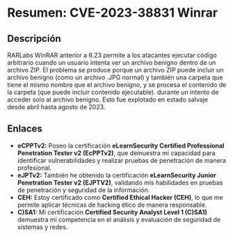 # Resumen: CVE-2023-38831 Winrar

## Descripción
RARLabs WinRAR anterior a 6.23 permite a los atacantes ejecutar código arbitrario cuando un usuario intenta ver un archivo benigno dentro de un archivo ZIP. El problema se produce porque un archivo ZIP puede incluir un archivo benigno (como un archivo .JPG normal) y también una carpeta que tiene el mismo nombre que el archivo benigno, y se procesa el contenido de la carpeta (que puede incluir contenido ejecutable). durante un intento de acceder solo al archivo benigno. Esto fue explotado en estado salvaje desde abril hasta agosto de 2023.

## Enlaces
- **eCPPTv2:** Poseo la certificación **eLearnSecurity Certified Professional Penetration Tester v2 (EcPPTv2)**, que demuestra mi capacidad para identificar vulnerabilidades y realizar pruebas de penetración de manera profesional.
- **eJPTv2:** También he obtenido la certificación **eLearnSecurity Junior Penetration Tester v2 (EJPTV2)**, validando mis habilidades en pruebas de penetración y seguridad de la información.
- **CEH:** Estoy certificado como **Certified Ethical Hacker (CEH)**, lo que me permite aplicar técnicas de hacking ético de manera responsable.
- **C)SA1:** Mi certificación **Certified Security Analyst Level 1 (C)SA1)** demuestra mi competencia en el análisis y evaluación de seguridad de sistemas y redes.
